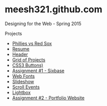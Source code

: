 # meesh321.github.com

Designing for the Web - Spring 2015

Projects
* [Phillies vs Red Sox](http://meesh321.github.com/Phillies "Phillies vs. Red Sox")
* [Resume](http://meesh321.github.com/Resume "Resume")
* [Header](http://meesh321.github.com/header "Header")
* [Grid of Projects](http://meesh321.github.com/grid "Grid of Projects")
* [CSS3 Buttons)](http://meesh321.github.com/CSS3 "CSS3 Buttons")
* [Assignment #1 - Sixbase](http://meesh321.github.com/assignment1 "Assignment 1 - Sixbase")
* [Web Fonts](http://meesh321.github.com/webfonts "Web Fonts")
* [Slideshow](http://meesh321.github.com/slideshow "Slideshow")
* [Scroll Events](http://meesh321.github.com/scrollit "Scroll Events")
* [Lightbox](http://meesh321.github.com/lightbox "Lightbox")
* [Assignment #2 - Portfolio Website](http://meesh321.github.com/assignment2 "Assignment 2 - Portfolio Website")

